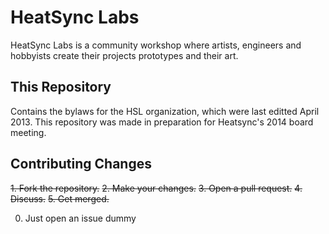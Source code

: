 HeatSync Labs
=============

HeatSync Labs is a community workshop where artists, engineers and hobbyists create their projects prototypes and their art. 

This Repository
---------------

Contains the bylaws for the HSL organization, which were last editted April 2013. This repository was made in preparation for Heatsync's 2014 board meeting. 

Contributing Changes
--------------------

~~1. Fork the repository.~~
~~2. Make your changes.~~
~~3. Open a pull request.~~
~~4. Discuss.~~
~~5. Get merged.~~

0. Just open an issue dummy


